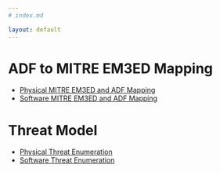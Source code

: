 ```yaml
---
# index.md

layout: default
---
```


# ADF to MITRE EM3ED Mapping

  * [Physical MITRE EM3ED and ADF Mapping](map_physical.html)
  * [Software MITRE EM3ED and ADF Mapping](map_software.html)


# Threat Model

  * [Physical Threat Enumeration](model_physical.html)
  * [Software Threat Enumeration](model_software.html)
